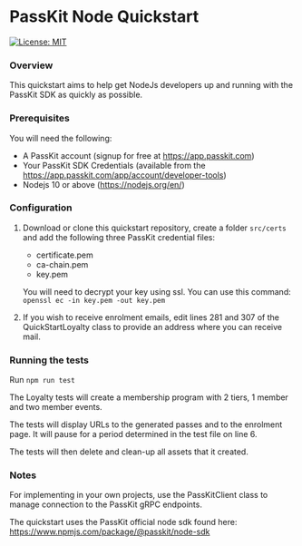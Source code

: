 # PassKit Node Quickstart

[![License: MIT](https://img.shields.io/badge/License-MIT-yellow.svg)](https://opensource.org/licenses/MIT)

### Overview

This quickstart aims to help get NodeJs developers up and running with the PassKit SDK as quickly as possible.

### Prerequisites

You will need the following:

- A PassKit account (signup for free at https://app.passkit.com)
- Your PassKit SDK Credentials (available from the https://app.passkit.com/app/account/developer-tools)
- Nodejs 10 or above (https://nodejs.org/en/)

### Configuration

1. Download or clone this quickstart repository, create a folder `src/certs` and add the following three PassKit credential files:

   - certificate.pem
   - ca-chain.pem
   - key.pem

   You will need to decrypt your key using ssl. You can use this command:
   `openssl ec -in key.pem -out key.pem`

2. If you wish to receive enrolment emails, edit lines 281 and 307 of the QuickStartLoyalty class to provide an address where you can receive mail.

### Running the tests

Run `npm run test`

The Loyalty tests will create a membership program with 2 tiers, 1 member and two member events.

The tests will display URLs to the generated passes and to the enrolment page. It will pause for a period determined in the test file on line 6.

The tests will then delete and clean-up all assets that it created.

### Notes

For implementing in your own projects, use the PassKitClient class to manage connection to the PassKit gRPC endpoints.

The quickstart uses the PassKit official node sdk found here: https://www.npmjs.com/package/@passkit/node-sdk
